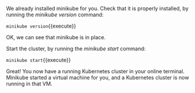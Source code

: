We already installed minikube for you. Check that it is properly installed, by running the *minikube version* command:

`minikube version`{{execute}}

OK, we can see that minikube is in place.

Start the cluster, by running the *minikube start* command:

`minikube start`{{execute}}

Great! You now have a running Kubernetes cluster in your online terminal. Minikube started a virtual machine for you, and a Kubernetes cluster is now running in that VM.

